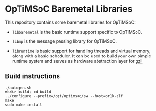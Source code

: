 # OpTiMSoC Baremetal Libraries

This repository contains some baremetal libraries for OpTiMSoC:

* `libbaremetal` is the basic runtime support specific to OpTiMSoC.

* `libmp` is the message passing library for OpTiMSoC.

* `libruntime` is basic support for handling threads and virtual
  memory, along with a basic scheduler. It can be used to build your
  own simple runtime system and serves as hardware abstraction layer
  for [gzll](http://github.com/optimsoc/gzll "gzll")

## Build instructions

```
./autogen.sh
mkdir build; cd build
../configure --prefix=/opt/optimsoc/sw --host=or1k-elf
make
sudo make install
```
